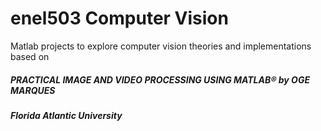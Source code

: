 # enel503 Computer Vision

Matlab projects to explore computer vision theories and implementations based on 

##### PRACTICAL IMAGE AND VIDEO PROCESSING USING MATLAB® by OGE MARQUES
##### Florida Atlantic University
